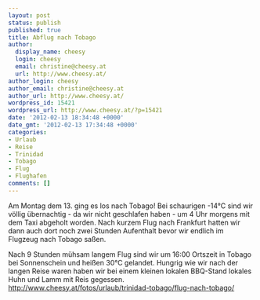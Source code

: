 ```yaml
---
layout: post
status: publish
published: true
title: Abflug nach Tobago
author:
  display_name: cheesy
  login: cheesy
  email: christine@cheesy.at
  url: http://www.cheesy.at/
author_login: cheesy
author_email: christine@cheesy.at
author_url: http://www.cheesy.at/
wordpress_id: 15421
wordpress_url: http://www.cheesy.at/?p=15421
date: '2012-02-13 18:34:48 +0000'
date_gmt: '2012-02-13 17:34:48 +0000'
categories:
- Urlaub
- Reise
- Trinidad
- Tobago
- Flug
- Flughafen
comments: []
---
```

<!--:de-->Am Montag dem 13. ging es los nach Tobago! Bei schaurigen -14°C sind wir völlig übernachtig - da wir nicht geschlafen haben - um 4 Uhr morgens mit dem Taxi abgeholt worden. Nach kurzem Flug nach Frankfurt hatten wir dann auch dort noch zwei Stunden Aufenthalt bevor wir endlich im Flugzeug nach Tobago saßen.
Nach 9 Stunden mühsam langem Flug sind wir um 16:00 Ortszeit in Tobago bei Sonnenschein und heißen 30°C gelandet. Hungrig wie wir nach der langen Reise waren haben wir bei einem kleinen lokalen BBQ-Stand lokales Huhn und Lamm mit Reis gegessen.
http://www.cheesy.at/fotos/urlaub/trinidad-tobago/flug-nach-tobago/<!--:-->
